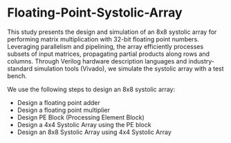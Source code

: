 # Floating-Point-Systolic-Array

This study presents the design and simulation of an 8x8 systolic array for performing matrix multiplication with 32-bit floating point numbers. Leveraging parallelism and pipelining, the array efficiently processes subsets of input matrices, propagating partial products along rows and columns. Through Verilog hardware description languages and industry-standard simulation tools (Vivado), we simulate the systolic array with a test bench.

We use the following steps to design an 8x8 systolic array:
* Design a floating point adder
* Design a floating point multiplier
* Design PE Block (Processing Element Block)
* Design a 4x4 Systolic Array using the PE block
* Design an 8x8 Systolic Array using 4x4 Systolic Array



